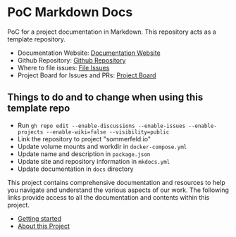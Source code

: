 # PoC Markdown Docs

PoC for a project documentation in Markdown. This repository acts as a template repository.

- Documentation Website: [Documentation Website][doc-website]
- Github Repository: [Github Repository][github-repo]
- Where to file issues: [File Issues][file-issues]
- Project Board for Issues and PRs: [Project Board][project-board]

## Things to do and to change when using this template repo
- Run `gh repo edit --enable-discussions --enable-issues --enable-projects --enable-wiki=false --visibility=public`
- Link the repository to project "sommerfeld.io"
- Update volume mounts and workdir in `docker-compose.yml`
- Update name and description in `package.json`
- Update site and repository information in `mkdocs.yml`
- Update documentation in `docs` directory

This project contains comprehensive documentation and resources to help you navigate and understand the various aspects of our work. The following links provide access to all the documentation and contents within this project.

<!-- TODO ... Sub-Nav (auto-generated) -->

- [Getting started](usage/index.md)
- [About this Project](about/index.md)

[doc-website]: https://sommerfeld-io.github.io/poc-markdown-docs
[github-repo]: https://github.com/sommerfeld-io/poc-markdown-docs
[file-issues]: https://github.com/sommerfeld-io/poc-markdown-docs/issues
[project-board]: https://github.com/orgs/sommerfeld-io/projects/1/views/17
